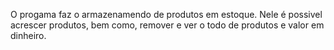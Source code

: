 O progama faz o armazenamendo de  produtos em estoque. Nele é possivel acrescer produtos, bem como, remover e ver o todo de produtos e valor em dinheiro.

